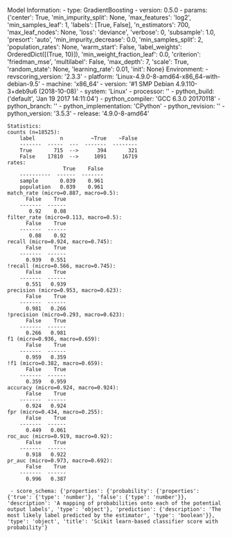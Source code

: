 Model Information:
	 - type: GradientBoosting
	 - version: 0.5.0
	 - params: {'center': True, 'min_impurity_split': None, 'max_features': 'log2', 'min_samples_leaf': 1, 'labels': [True, False], 'n_estimators': 700, 'max_leaf_nodes': None, 'loss': 'deviance', 'verbose': 0, 'subsample': 1.0, 'presort': 'auto', 'min_impurity_decrease': 0.0, 'min_samples_split': 2, 'population_rates': None, 'warm_start': False, 'label_weights': OrderedDict([(True, 10)]), 'min_weight_fraction_leaf': 0.0, 'criterion': 'friedman_mse', 'multilabel': False, 'max_depth': 7, 'scale': True, 'random_state': None, 'learning_rate': 0.01, 'init': None}
	Environment:
	 - revscoring_version: '2.3.3'
	 - platform: 'Linux-4.9.0-8-amd64-x86_64-with-debian-9.5'
	 - machine: 'x86_64'
	 - version: '#1 SMP Debian 4.9.110-3+deb9u6 (2018-10-08)'
	 - system: 'Linux'
	 - processor: ''
	 - python_build: ('default', 'Jan 19 2017 14:11:04')
	 - python_compiler: 'GCC 6.3.0 20170118'
	 - python_branch: ''
	 - python_implementation: 'CPython'
	 - python_revision: ''
	 - python_version: '3.5.3'
	 - release: '4.9.0-8-amd64'
	
	Statistics:
	counts (n=18525):
		label        n         ~True    ~False
		-------  -----  ---  -------  --------
		True       715  -->      394       321
		False    17810  -->     1091     16719
	rates:
		              True    False
		----------  ------  -------
		sample       0.039    0.961
		population   0.039    0.961
	match_rate (micro=0.887, macro=0.5):
		  False    True
		-------  ------
		   0.92    0.08
	filter_rate (micro=0.113, macro=0.5):
		  False    True
		-------  ------
		   0.08    0.92
	recall (micro=0.924, macro=0.745):
		  False    True
		-------  ------
		  0.939   0.551
	!recall (micro=0.566, macro=0.745):
		  False    True
		-------  ------
		  0.551   0.939
	precision (micro=0.953, macro=0.623):
		  False    True
		-------  ------
		  0.981   0.266
	!precision (micro=0.293, macro=0.623):
		  False    True
		-------  ------
		  0.266   0.981
	f1 (micro=0.936, macro=0.659):
		  False    True
		-------  ------
		  0.959   0.359
	!f1 (micro=0.382, macro=0.659):
		  False    True
		-------  ------
		  0.359   0.959
	accuracy (micro=0.924, macro=0.924):
		  False    True
		-------  ------
		  0.924   0.924
	fpr (micro=0.434, macro=0.255):
		  False    True
		-------  ------
		  0.449   0.061
	roc_auc (micro=0.919, macro=0.92):
		  False    True
		-------  ------
		  0.918   0.922
	pr_auc (micro=0.973, macro=0.692):
		  False    True
		-------  ------
		  0.996   0.387
	
	 - score_schema: {'properties': {'probability': {'properties': {'true': {'type': 'number'}, 'false': {'type': 'number'}}, 'description': 'A mapping of probabilities onto each of the potential output labels', 'type': 'object'}, 'prediction': {'description': 'The most likely label predicted by the estimator', 'type': 'boolean'}}, 'type': 'object', 'title': 'Scikit learn-based classifier score with probability'}

